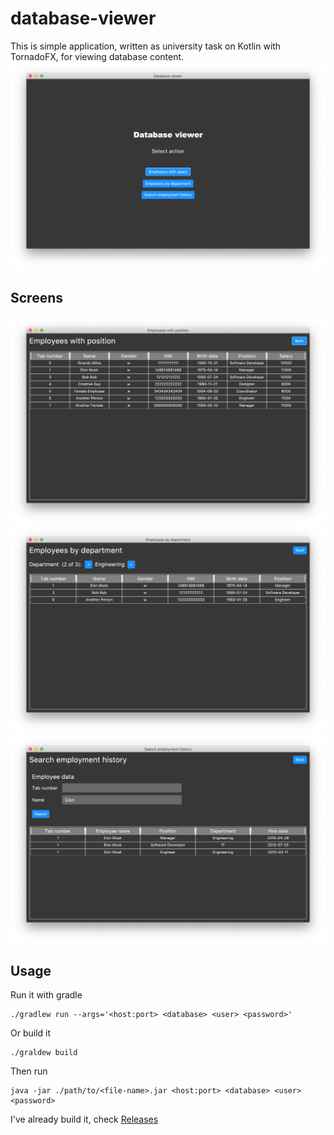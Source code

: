 # database-viewer
This is simple application, written as university task on Kotlin with TornadoFX, for viewing database content.  
![](images/main_screen.png)

## Screens
![](images/first_screen.png)
![](images/second_screen.png)
![](images/third_screen.png)

## Usage
Run it with gradle
```
./gradlew run --args='<host:port> <database> <user> <password>'
```

Or build it
```
./graldew build
```

Then run
```
java -jar ./path/to/<file-name>.jar <host:port> <database> <user> <password>
```

I've already build it, check [Releases](https://github.com/EugeneTheDev/database-viewer/releases)